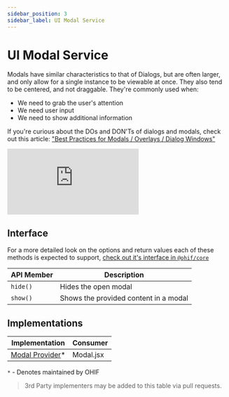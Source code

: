 ```yaml
---
sidebar_position: 3
sidebar_label: UI Modal Service
---
```

# UI Modal Service

Modals have similar characteristics to that of Dialogs, but are often larger,
and only allow for a single instance to be viewable at once. They also tend to
be centered, and not draggable. They're commonly used when:

- We need to grab the user's attention
- We need user input
- We need to show additional information

If you're curious about the DOs and DON'Ts of dialogs and modals, check out this
article: ["Best Practices for Modals / Overlays / Dialog Windows"][ux-article]


<div style={{padding:"56.25% 0 0 0", position:"relative"}}>
    <iframe src="https://player.vimeo.com/video/843233754?badge=0&amp;autopause=0&amp;player_id=0&amp;app_id=58479"  frameBorder="0" allow="autoplay; fullscreen; picture-in-picture" allowFullScreen style= {{ position:"absolute",top:0,left:0,width:"100%",height:"100%"}} title="measurement-report"></iframe>
</div>

## Interface

For a more detailed look on the options and return values each of these methods
is expected to support, [check out it's interface in `@ohif/core`][interface]

| API Member | Description                           |
| ---------- | ------------------------------------- |
| `hide()`   | Hides the open modal                  |
| `show()`   | Shows the provided content in a modal |

## Implementations

| Implementation                     | Consumer  |
| ---------------------------------- | --------- |
| [Modal Provider][modal-provider]\* | Modal.jsx |

`*` - Denotes maintained by OHIF





> 3rd Party implementers may be added to this table via pull requests.

<!--
  LINKS
-->

<!-- prettier-ignore-start -->
[interface]: https://github.com/OHIF/Viewers/blob/master/platform/core/src/services/UIModalService/index.js
[modal-provider]: https://github.com/OHIF/Viewers/blob/master/platform/ui/src/contextProviders/ModalProvider.js
[modal-consumer]: https://github.com/OHIF/Viewers/tree/master/platform/ui/src/components/ohifModal
[ux-article]: https://uxplanet.org/best-practices-for-modals-overlays-dialog-windows-c00c66cddd8c
<!-- prettier-ignore-end -->

